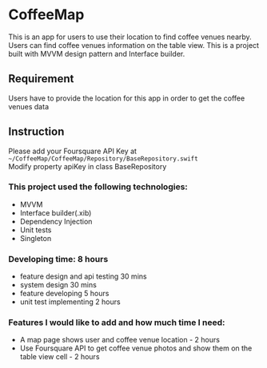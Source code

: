 # CoffeeMap

This is an app for users to use their location to find coffee venues nearby.
Users can find coffee venues information on the table view. 
This is a project built with MVVM design pattern and Interface builder.

## Requirement
Users have to provide the location for this app in order to get the coffee venues data

## Instruction
Please add your Foursquare API Key at
`~/CoffeeMap/CoffeeMap/Repository/BaseRepository.swift`<br/>
Modify property apiKey in class BaseRepository

### This project used the following technologies:
- MVVM
- Interface builder(.xib)
- Dependency Injection
- Unit tests
- Singleton

### Developing time: 8 hours
- feature design and api testing 30 mins
- system design 30 mins
- feature developing 5 hours 
- unit test implementing 2 hours

### Features I would like to add and how much time I need:
- A map page shows user and coffee venue location - 2 hours
- Use Foursquare API to get coffee venue photos and show them on the table view cell - 2 hours 

